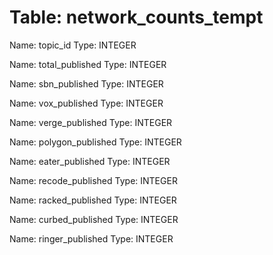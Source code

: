 Table: network_counts_tempt
===========================

Name: topic_id
Type: INTEGER

Name: total_published
Type: INTEGER

Name: sbn_published
Type: INTEGER

Name: vox_published
Type: INTEGER

Name: verge_published
Type: INTEGER

Name: polygon_published
Type: INTEGER

Name: eater_published
Type: INTEGER

Name: recode_published
Type: INTEGER

Name: racked_published
Type: INTEGER

Name: curbed_published
Type: INTEGER

Name: ringer_published
Type: INTEGER

